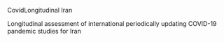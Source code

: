 
CovidLongitudinal Iran

Longitudinal assessment of international periodically updating COVID-19 pandemic studies for Iran

